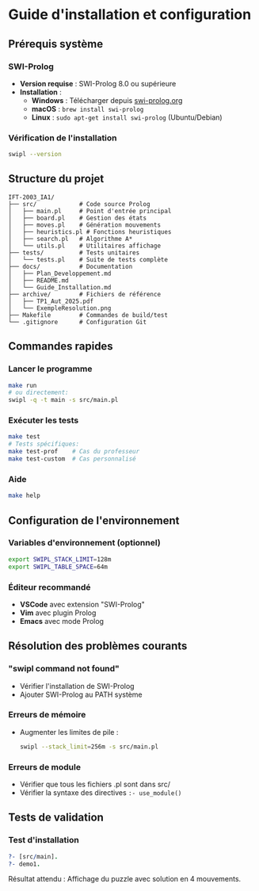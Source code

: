 # Guide d'installation et configuration

## Prérequis système

### SWI-Prolog
- **Version requise** : SWI-Prolog 8.0 ou supérieure
- **Installation** :
  - **Windows** : Télécharger depuis [swi-prolog.org](https://www.swi-prolog.org/download/stable)
  - **macOS** : `brew install swi-prolog`
  - **Linux** : `sudo apt-get install swi-prolog` (Ubuntu/Debian)

### Vérification de l'installation
```bash
swipl --version
```

## Structure du projet

```
IFT-2003_IA1/
├── src/            # Code source Prolog
│   ├── main.pl     # Point d'entrée principal
│   ├── board.pl    # Gestion des états
│   ├── moves.pl    # Génération mouvements
│   ├── heuristics.pl # Fonctions heuristiques
│   ├── search.pl   # Algorithme A*
│   └── utils.pl    # Utilitaires affichage
├── tests/          # Tests unitaires
│   └── tests.pl    # Suite de tests complète
├── docs/           # Documentation
│   ├── Plan_Developpement.md
│   ├── README.md
│   └── Guide_Installation.md
├── archive/        # Fichiers de référence
│   ├── TP1_Aut_2025.pdf
│   └── ExempleResolution.png
├── Makefile        # Commandes de build/test
└── .gitignore      # Configuration Git
```

## Commandes rapides

### Lancer le programme
```bash
make run
# ou directement:
swipl -q -t main -s src/main.pl
```

### Exécuter les tests
```bash
make test
# Tests spécifiques:
make test-prof    # Cas du professeur
make test-custom  # Cas personnalisé
```

### Aide
```bash
make help
```

## Configuration de l'environnement

### Variables d'environnement (optionnel)
```bash
export SWIPL_STACK_LIMIT=128m
export SWIPL_TABLE_SPACE=64m
```

### Éditeur recommandé
- **VSCode** avec extension "SWI-Prolog"
- **Vim** avec plugin Prolog
- **Emacs** avec mode Prolog

## Résolution des problèmes courants

### "swipl command not found"
- Vérifier l'installation de SWI-Prolog
- Ajouter SWI-Prolog au PATH système

### Erreurs de mémoire
- Augmenter les limites de pile :
  ```bash
  swipl --stack_limit=256m -s src/main.pl
  ```

### Erreurs de module
- Vérifier que tous les fichiers .pl sont dans src/
- Vérifier la syntaxe des directives `:- use_module()`

## Tests de validation

### Test d'installation
```prolog
?- [src/main].
?- demo1.
```

Résultat attendu : Affichage du puzzle avec solution en 4 mouvements.